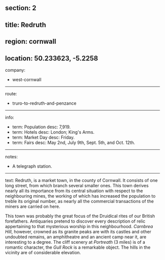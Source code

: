section: 2
----
title: Redruth
----
region: cornwall
----
location: 50.233623, -5.2258
----
company:
- west-cornwall
----
route:
- truro-to-redruth-and-penzance
----
info:
- term: Population
  desc: 7,919.
- term: Hotels
  desc: London; King's Arms.
- term: Market Day
  desc: Friday.
- term: Fairs
  desc: May 2nd, July 9th, Sept. 5th, and Oct. 12th.
----
notes:
- A telegraph station.
----
text: Redruth, is a market town, in the county of Cornwall. It consists of one long street, from which branch several smaller ones. This town derives nearly all its importance from its central situation with respect to the neighbouring mines, the working of which has increased the population to treble its original number, as nearly all the commercial transactions of the miners are carried on here.

This town was probably the great focus of the Druidical rites of our British forefathers. Antiquaries pretend to discover every description of relic appertaining to that mysterious worship in this neighbourhood. *Carnbrea Hill*, however, crowned as its granite peaks are with its castles and other undoubted remains, an amphitheatre and an ancient camp near it, are interesting to a degree. The cliff scenery at *Portreath* (3 miles) is of a romantic character, the *Gull Rock* is a remarkable object. The hills in the vicinity are of considerable elevation.
